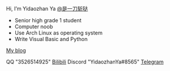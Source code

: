 Hi, I’m Yidaozhan Ya [@是一刀斩哒](https://space.bilibili.com/485832788)

- Senior high grade 1 student
- Computer noob
- Use Arch Linux as operating system
- Write Visual Basic and Python

[My blog](https://blog.yidaozhan.ga)  

QQ "3526514925"
[Bilibili](https://space.bilibili.com/485832788) 
Discord "YidaozhanYa#8565" 
[Telegram](https://t.me/YidaozhanYa)
